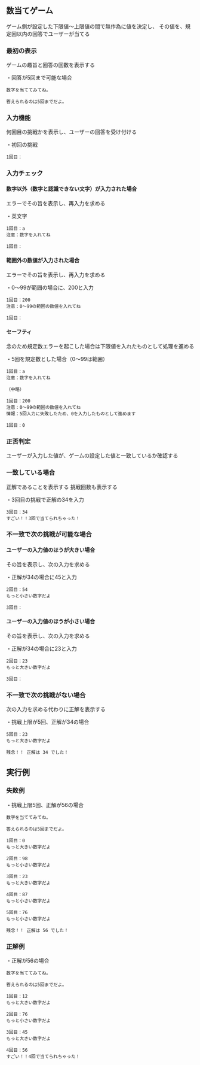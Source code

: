 ## 数当てゲーム

ゲーム側が設定した下限値～上限値の間で無作為に値を決定し、
その値を、規定回以内の回答でユーザーが当てる

### 最初の表示

ゲームの趣旨と回答の回数を表示する

・回答が5回まで可能な場合

``` console
数字を当ててみてね。

答えられるのは5回までだよ。
```

### 入力機能

何回目の挑戦かを表示し、ユーザーの回答を受け付ける

・初回の挑戦
``` console
1回目：
```

### 入力チェック

#### 数字以外（数字と認識できない文字）が入力された場合

エラーでその旨を表示し、再入力を求める

・英文字
``` console
1回目：a
注意：数字を入れてね

1回目：
```

#### 範囲外の数値が入力された場合

エラーでその旨を表示し、再入力を求める

・0～99が範囲の場合に、200と入力
``` console
1回目：200
注意：0～99の範囲の数値を入れてね

1回目：
```

#### セーフティ

念のため規定数エラーを起こした場合は下限値を入れたものとして処理を進める

・5回を規定数とした場合（0～99は範囲）
``` console
1回目：a
注意：数字を入れてね

（中略）

1回目：200
注意：0～99の範囲の数値を入れてね
情報：5回入力に失敗したため、0を入力したものとして進めます

1回目：0
```

### 正否判定

ユーザーが入力した値が、ゲームの設定した値と一致しているか確認する

### 一致している場合

正解であることを表示する
挑戦回数も表示する

・3回目の挑戦で正解の34を入力
``` console
3回目：34
すごい！！3回で当てられちゃった！
```

### 不一致で次の挑戦が可能な場合

#### ユーザーの入力値のほうが大きい場合

その旨を表示し、次の入力を求める

・正解が34の場合に45と入力
``` console
2回目：54
もっと小さい数字だよ

3回目：
```

#### ユーザーの入力値のほうが小さい場合

その旨を表示し、次の入力を求める

・正解が34の場合に23と入力
``` console
2回目：23
もっと大きい数字だよ

3回目：
```

### 不一致で次の挑戦がない場合

次の入力を求める代わりに正解を表示する

・挑戦上限が5回、正解が34の場合
``` console
5回目：23
もっと大きい数字だよ

残念！！ 正解は 34 でした！
```


## 実行例

### 失敗例

・挑戦上限5回、正解が56の場合
``` console
数字を当ててみてね。

答えられるのは5回までだよ。

1回目：0
もっと大きい数字だよ

2回目：98
もっと小さい数字だよ

3回目：23
もっと大きい数字だよ

4回目：87
もっと小さい数字だよ

5回目：76
もっと小さい数字だよ

残念！！ 正解は 56 でした！
```

### 正解例

・正解が56の場合
``` console
数字を当ててみてね。

答えられるのは5回までだよ。

1回目：12
もっと大きい数字だよ

2回目：76
もっと小さい数字だよ

3回目：45
もっと大きい数字だよ

4回目：56
すごい！！4回で当てられちゃった！
```